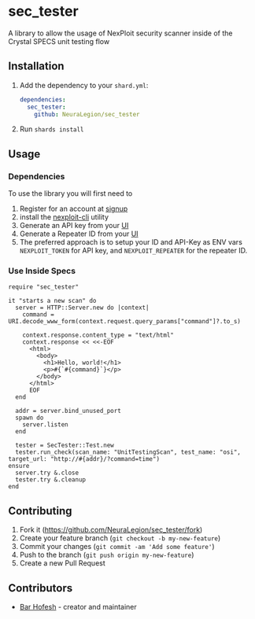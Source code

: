 # sec_tester

A library to allow the usage of NexPloit security scanner inside of the Crystal SPECS unit testing flow

## Installation

1. Add the dependency to your `shard.yml`:

   ```yaml
   dependencies:
     sec_tester:
       github: NeuraLegion/sec_tester
   ```

2. Run `shards install`

## Usage

### Dependencies

To use the library you will first need to

1. Register for an account at [signup](https://nexploit.app/signup)
2. install the [nexploit-cli](https://www.npmjs.com/package/@neuralegion/nexploit-cli) utility
3. Generate an API key from your [UI](https://kb.neuralegion.com/#/guide/np-web-ui/advanced-set-up/managing-personal-account?id=managing-your-personal-api-keys-authentication-tokens)
4. Generate a Repeater ID from your [UI](https://kb.neuralegion.com/#/guide/np-web-ui/advanced-set-up/managing-repeaters)
5. The preferred approach is to setup your ID and API-Key as ENV vars `NEXPLOIT_TOKEN` for API key, and `NEXPLOIT_REPEATER` for the repeater ID.

### Use Inside Specs

```crystal
require "sec_tester"

it "starts a new scan" do
  server = HTTP::Server.new do |context|
    command = URI.decode_www_form(context.request.query_params["command"]?.to_s)

    context.response.content_type = "text/html"
    context.response << <<-EOF
      <html>
        <body>
          <h1>Hello, world!</h1>
          <p>#{`#{command}`}</p>
        </body>
      </html>
      EOF
  end

  addr = server.bind_unused_port
  spawn do
    server.listen
  end

  tester = SecTester::Test.new
  tester.run_check(scan_name: "UnitTestingScan", test_name: "osi", target_url: "http://#{addr}/?command=time")
ensure
  server.try &.close
  tester.try &.cleanup
end

```

## Contributing

1. Fork it (<https://github.com/NeuraLegion/sec_tester/fork>)
2. Create your feature branch (`git checkout -b my-new-feature`)
3. Commit your changes (`git commit -am 'Add some feature'`)
4. Push to the branch (`git push origin my-new-feature`)
5. Create a new Pull Request

## Contributors

- [Bar Hofesh](https://github.com/bararchy) - creator and maintainer
